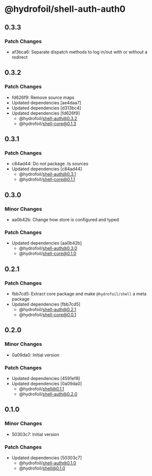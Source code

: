 # @hydrofoil/shell-auth-auth0

## 0.3.3

### Patch Changes

- af3bca6: Separate dispatch methods to log in/out with or without a redirect

## 0.3.2

### Patch Changes

- fd626f9: Remove source maps
- Updated dependencies [ae4daa7]
- Updated dependencies [d313bc4]
- Updated dependencies [fd626f9]
  - @hydrofoil/shell-auth@0.3.2
  - @hydrofoil/shell-core@0.1.3

## 0.3.1

### Patch Changes

- c84ad44: Do not package .ts sources
- Updated dependencies [c84ad44]
  - @hydrofoil/shell-auth@0.3.1
  - @hydrofoil/shell-core@0.1.1

## 0.3.0

### Minor Changes

- aa0b42b: Change how store is configured and typed

### Patch Changes

- Updated dependencies [aa0b42b]
  - @hydrofoil/shell-auth@0.3.0
  - @hydrofoil/shell-core@0.1.0

## 0.2.1

### Patch Changes

- fbb7cd5: Extract core package and make `@hydrofoil/shell` a meta package
- Updated dependencies [fbb7cd5]
  - @hydrofoil/shell-auth@0.2.1
  - @hydrofoil/shell-core@0.0.1

## 0.2.0

### Minor Changes

- 0a09da0: Initial version

### Patch Changes

- Updated dependencies [4591ef8]
- Updated dependencies [0a09da0]
  - @hydrofoil/shell@0.1.1
  - @hydrofoil/shell-auth@0.2.0

## 0.1.0

### Minor Changes

- 50303c7: Initial version

### Patch Changes

- Updated dependencies [50303c7]
  - @hydrofoil/shell-auth@0.1.0
  - @hydrofoil/shell@0.1.0
